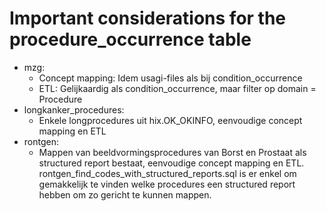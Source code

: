 # Important considerations for the procedure_occurrence table

- mzg:
  - Concept mapping: Idem usagi-files als bij condition_occurrence
  - ETL: Gelijkaardig als condition_occurrence, maar filter op domain = Procedure
- longkanker_procedures:
  - Enkele longprocedures uit hix.OK_OKINFO, eenvoudige concept mapping en ETL
- rontgen:
  - Mappen van beeldvormingsprocedures van Borst en Prostaat als structured report bestaat, eenvoudige concept mapping en ETL. rontgen_find_codes_with_structured_reports.sql is er enkel om gemakkelijk te vinden welke procedures een structured report hebben om zo gericht te kunnen mappen.
